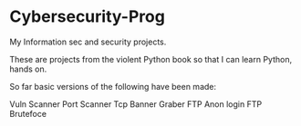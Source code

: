 # Cybersecurity-Prog
My Information sec and security projects. 

These are projects from the violent Python book so that I can learn Python, hands on.

So far basic versions of the following have been made:

Vuln Scanner 
Port Scanner
Tcp Banner Graber
FTP Anon login
FTP Brutefoce



